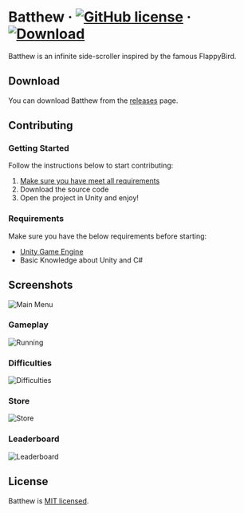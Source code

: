 # Batthew &middot; [![GitHub license](https://img.shields.io/badge/license-MIT-blue.svg)](https://github.com/LendritIbrahimi/Batthew/blob/main/LICENSE) &middot; [![Download](https://img.shields.io/badge/DOWNLOAD-darkgreen)](https://github.com/LendritIbrahimi/Batthew/releases)

Batthew is an infinite side-scroller inspired by the famous FlappyBird.

## Download

You can download Batthew from the [releases](https://github.com/LendritIbrahimi/Batthew/releases) page.

## Contributing
### Getting Started

Follow the instructions below to start contributing:

1. [Make sure you have meet all requirements](#requirements)
2. Download the source code
3. Open the project in Unity and enjoy!

### Requirements

Make sure you have the below requirements before starting:

- [Unity Game Engine](https://unity3d.com)
- Basic Knowledge about Unity and C#


## Screenshots
![Main Menu](https://drive.google.com/uc?export=view&id=1LzGgfDDK-e3RmkBZqSaP8nZ-MHt6GvG6)

### Gameplay
![Running](https://drive.google.com/uc?export=view&id=1_z6xbOeMWdCh8RnRblQBCG37QhVer1EU)

### Difficulties
![Difficulties](https://drive.google.com/uc?export=view&id=1_lFS3SJFE0zzN_9m4FwArje-WI4V2MDx)

### Store
![Store](https://drive.google.com/uc?export=view&id=1wLPjyOBeZWz2uSQqdplmWRjs3x2uCoXe)

### Leaderboard
![Leaderboard](https://drive.google.com/uc?export=view&id=1DYw0OX2tmr-iDUqzhcbOvFcfj_oIhNvC)


## License 

Batthew is [MIT licensed](./LICENSE).
